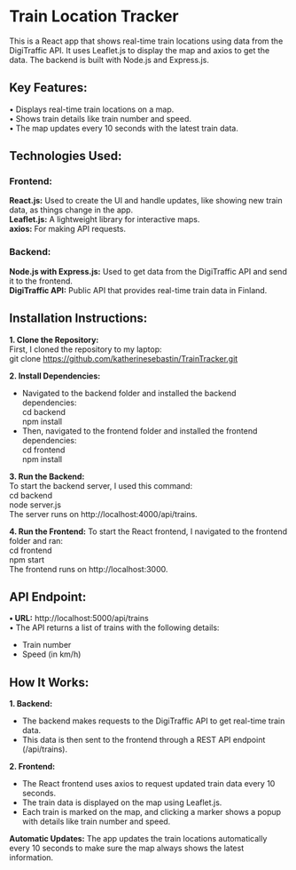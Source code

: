 # Train Location Tracker

This is a React app that shows real-time train locations using data from the DigiTraffic API. It uses Leaflet.js to display the map and axios to get the data. The backend is built with Node.js and Express.js.  

## Key Features:
•	Displays real-time train locations on a map.  
•	Shows train details like train number and speed.  
•	The map updates every 10 seconds with the latest train data.  

## Technologies Used:  

### Frontend:  
**React.js:** Used to create the UI and handle updates, like showing new train data, as things change in the app.  
**Leaflet.js:** A lightweight library for interactive maps.  
**axios:** For making API requests.  

### Backend:
**Node.js with Express.js:** Used to get data from the DigiTraffic API and send it to the frontend.  
**DigiTraffic API:** Public API that provides real-time train data in Finland.  

## Installation Instructions:  

**1.	Clone the Repository:**  
First, I cloned the repository to my laptop:  
git clone https://github.com/katherinesebastin/TrainTracker.git  

**2.	Install Dependencies:**  
- Navigated to the backend folder and installed the backend dependencies:  
cd backend  
npm install  
- Then, navigated to the frontend folder and installed the frontend dependencies:  
cd frontend  
npm install

**3.	Run the Backend:**  
To start the backend server, I used this command:  
cd backend  
node server.js  
The server runs on http://localhost:4000/api/trains.  

**4.	Run the Frontend:**
To start the React frontend, I navigated to the frontend folder and ran:  
cd frontend  
npm start  
The frontend runs on http://localhost:3000.  

## API Endpoint:
**•	URL:** http://localhost:5000/api/trains  
•	The API returns a list of trains with the following details:  
- Train number  
- Speed (in km/h)  

## How It Works:  
**1.	Backend:**  
- The backend makes requests to the DigiTraffic API to get real-time train data.
- This data is then sent to the frontend through a REST API endpoint (/api/trains).  

**2.	Frontend:**  
- The React frontend uses axios to request updated train data every 10 seconds.
- The train data is displayed on the map using Leaflet.js.  
- Each train is marked on the map, and clicking a marker shows a popup with details like train number and speed.  

**Automatic Updates:** The app updates the train locations automatically every 10 seconds to make sure the map always shows the latest information.  
